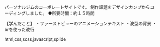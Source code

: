 パーソナルジムのコーポレートサイトです。 制作課題をデザインカンプからコーディングしました。
●所要時間：約１５時間

【学んだこと】
・ファーストビューのアニメーションテキスト
・波型の背景
・brを使った改行


html,css,scss,javascript,splide
